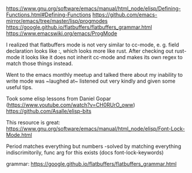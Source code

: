 https://www.gnu.org/software/emacs/manual/html_node/elisp/Defining-Functions.html#Defining-Functions
https://github.com/emacs-mirror/emacs/tree/master/lisp/progmodes
https://google.github.io/flatbuffers/flatbuffers_grammar.html
https://www.emacswiki.org/emacs/ProgMode

I realized that flatbuffers mode is not very similar to cc-mode, e. g. field declaration looks like <fieldname>:<type>, which looks more like rust. After checking out rust-mode it looks like it does not inherit cc-mode and makes its own regex to match those things instead.

Went to the emacs monthly meetup and talked there about my inability to write mode was ~laughed at~ listened out very kindly and given some useful tips.

Took some elisp lessons from Daniel Gopar (https://www.youtube.com/watch?v=CH0RUrO_oww)
https://github.com/Asalle/elisp-bits

This resource is great: https://www.gnu.org/software/emacs/manual/html_node/elisp/Font-Lock-Mode.html

Period matches everything but numbers -solved by matching everything indiscrimitorily, func arg for this exists (docs font-lock-keywords)

grammar: https://google.github.io/flatbuffers/flatbuffers_grammar.html


